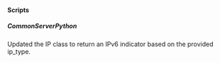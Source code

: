 
#### Scripts

##### CommonServerPython
Updated the IP class to return an IPv6 indicator based on the provided ip_type.
